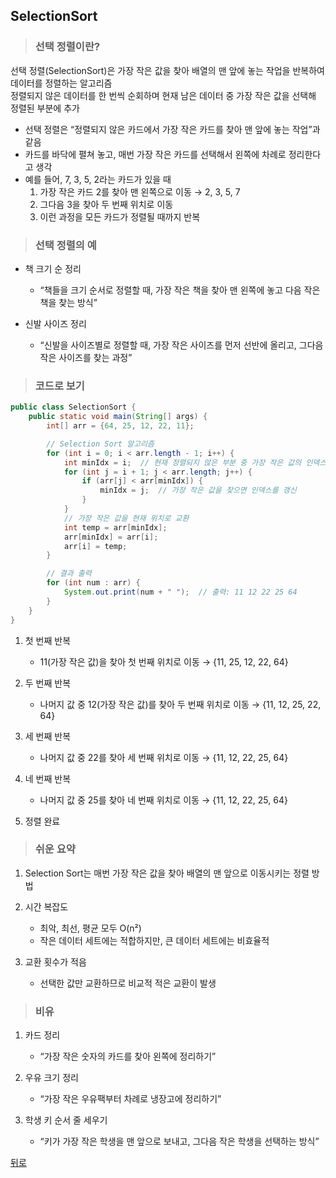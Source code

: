 ## SelectionSort
> ### 선택 정렬이란?
선택 정렬(SelectionSort)은 가장 작은 값을 찾아 배열의 맨 앞에 놓는 작업을 반복하여 데이터를 정렬하는 알고리즘</br>
정렬되지 않은 데이터를 한 번씩 순회하며 현재 남은 데이터 중 가장 작은 값을 선택해 정렬된 부분에 추가

- 선택 정렬은 “정렬되지 않은 카드에서 가장 작은 카드를 찾아 맨 앞에 놓는 작업”과 같음
- 카드를 바닥에 펼쳐 놓고, 매번 가장 작은 카드를 선택해서 왼쪽에 차례로 정리한다고 생각
- 예를 들어, 7, 3, 5, 2라는 카드가 있을 때
	1. 가장 작은 카드 2를 찾아 맨 왼쪽으로 이동 → 2, 3, 5, 7
	2. 그다음 3을 찾아 두 번째 위치로 이동
	3. 이런 과정을 모든 카드가 정렬될 때까지 반복

> ### 선택 정렬의 예
- 책 크기 순 정리
	- “책들을 크기 순서로 정렬할 때, 가장 작은 책을 찾아 맨 왼쪽에 놓고 다음 작은 책을 찾는 방식”

- 신발 사이즈 정리
	- “신발을 사이즈별로 정렬할 때, 가장 작은 사이즈를 먼저 선반에 올리고, 그다음 작은 사이즈를 찾는 과정”

> ### 코드로 보기
```java
public class SelectionSort {
    public static void main(String[] args) {
        int[] arr = {64, 25, 12, 22, 11};

        // Selection Sort 알고리즘
        for (int i = 0; i < arr.length - 1; i++) {
            int minIdx = i;  // 현재 정렬되지 않은 부분 중 가장 작은 값의 인덱스
            for (int j = i + 1; j < arr.length; j++) {
                if (arr[j] < arr[minIdx]) {
                    minIdx = j;  // 가장 작은 값을 찾으면 인덱스를 갱신
                }
            }
            // 가장 작은 값을 현재 위치로 교환
            int temp = arr[minIdx];
            arr[minIdx] = arr[i];
            arr[i] = temp;
        }

        // 결과 출력
        for (int num : arr) {
            System.out.print(num + " ");  // 출력: 11 12 22 25 64
        }
    }
}
```
1.	첫 번째 반복
	- 11(가장 작은 값)을 찾아 첫 번째 위치로 이동 → {11, 25, 12, 22, 64}

2.	두 번째 반복
	- 나머지 값 중 12(가장 작은 값)를 찾아 두 번째 위치로 이동 → {11, 12, 25, 22, 64}

3.	세 번째 반복
	- 나머지 값 중 22를 찾아 세 번째 위치로 이동 → {11, 12, 22, 25, 64}

4.	네 번째 반복
	- 나머지 값 중 25를 찾아 네 번째 위치로 이동 → {11, 12, 22, 25, 64}

5.	정렬 완료

> ### 쉬운 요약
1.	Selection Sort는 매번 가장 작은 값을 찾아 배열의 맨 앞으로 이동시키는 정렬 방법

2.	시간 복잡도
	- 최악, 최선, 평균 모두 O(n²)
	- 작은 데이터 세트에는 적합하지만, 큰 데이터 세트에는 비효율적

3.	교환 횟수가 적음
	- 선택한 값만 교환하므로 비교적 적은 교환이 발생

> ### 비유
1.	카드 정리
	- “가장 작은 숫자의 카드를 찾아 왼쪽에 정리하기”

2.	우유 크기 정리
	- “가장 작은 우유팩부터 차례로 냉장고에 정리하기”

3.	학생 키 순서 줄 세우기
	- “키가 가장 작은 학생을 맨 앞으로 보내고, 그다음 작은 학생을 선택하는 방식”

[뒤로](java)